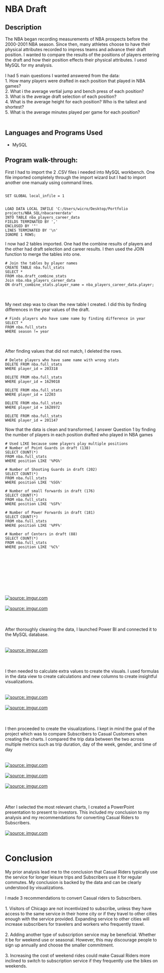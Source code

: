 <h1>NBA Draft </h1>


<h2>Description</h2>
The NBA began recording measurements of NBA prospects before the 2000-2001 NBA season. Since then, many athletes choose to have their physical attributes recorded to impress teams and advance their draft position. I wanted to compare the results of the positions of players entering the draft and how their position effects their physical attributes. I uesd MySQL for my analysis.
<br />
<br />
I had 5 main questions I wanted answered from the data:
<br />
1. How many players were drafted in each position that played in NBA games?
<br />
2. What i the average vertial jump and bench press of each position?
<br />
3. What is the average draft selection of each position?
<br />
4. What is the average height for each position? Who is the tallest and shortest?
<br />
5. What is the average minutes played per game for each position?
<br />
<br />
<h2>Languages and Programs Used</h2>

- MySQL

<h2>Program walk-through:</h2>

First I had to import the 2 .CSV files i needed into MySQL workbench. One file imported completely through the import wizard but I had to import another one manualy using command lines. 
<br />
```

SET GLOBAL local_infile = 1


LOAD DATA LOCAL INFILE 'C:/Users/wicro/Desktop/Portfolio projects/NBA_SQL/nbacareerdata'
INTO TABLE nba_players_career_data
FIELDS TERMINATED BY ','
ENCLOSED BY '"'
LINES TERMINATED BY '\n'
IGNORE 1 ROWS;

```
I now had 2 tables imported. One had the combine results of players and the other had draft selection and career results. I then used the JOIN function to merge the tables into one.
<br />
```
# Join the tables by player names
CREATE TABLE nba.full_stats
SELECT *
FROM nba.draft_combine_stats
Join nba.nba_players_career_data 
ON draft_combine_stats.player_name = nba_players_career_data.player;
```
<br />
<br />
My next step was to clean the new table I created. I did this by finding differences in the year values of the draft.

```
# Finds players who have same name by finding difference in year
SELECT *
FROM nba.full_stats
WHERE season != year
```

<br />
<br />
After finding values that did not match, I deleted the rows.

```
# Delete players who have same name with wrong stats
DELETE FROM nba.full_stats
WHERE player_id = 203318

DELETE FROM nba.full_stats
WHERE player_id = 1629018

DELETE FROM nba.full_stats
WHERE player_id = 12203

DELETE FROM nba.full_stats
WHERE player_id = 1628972

DELETE FROM nba.full_stats
WHERE player_id = 201147
```
Now that the data is clean and transformed, I answer Question 1 by finding the number of players in each position drafted who played in NBA games

```
# Used LIKE because some players play multiple positions
# Number of Point Guards in draft (138)
SELECT COUNT(*)
FROM nba.full_stats
WHERE position LIKE '%PG%'

# Number of Shooting Guards in draft (202)
SELECT COUNT(*)
FROM nba.full_stats
WHERE position LIKE '%SG%'

# Number of small forwards in draft (176)
SELECT COUNT(*)
FROM nba.full_stats
WHERE position LIKE '%SF%'

# Number of Power Forwards in draft (181)
SELECT COUNT(*)
FROM nba.full_stats
WHERE position LIKE '%PF%'

# Number of Centers in draft (88)
SELECT COUNT(*)
FROM nba.full_stats
WHERE position LIKE '%C%'
```


<br />
<br />

<br />
<br />
<br />
<br />

<br />
<br />
<a href="https://imgur.com/GzIzJRq"><img src="https://i.imgur.com/GzIzJRq.png" title="source: imgur.com" /></a>
<br />
<br />
<a href="https://imgur.com/gAtJAsv"><img src="https://i.imgur.com/gAtJAsv.png" title="source: imgur.com" /></a>
<br />
<br />
<br />
<br />
After thoroughly cleaning the data, I launched Power BI and connected it to the MySQL database. <br/>
<br />
<br />
<a href="https://imgur.com/6IbS6UQ"><img src="https://i.imgur.com/6IbS6UQ.png" title="source: imgur.com" /></a>
<br />
<br />
<br />
<br />
I then needed to calculate extra values to create the visuals. I used formulas in the data view to create calculations and new columns to create insightful visualizations.  <br/>
<br />
<br />
<a href="https://imgur.com/LLYmDr0"><img src="https://i.imgur.com/LLYmDr0.png" title="source: imgur.com" /></a>
<br />
<br />
<a href="https://imgur.com/Ho4vdOw"><img src="https://i.imgur.com/Ho4vdOw.png" title="source: imgur.com" /></a>
<br />
<br />
<br />
<br />
I then proceeded to create the visualizations. I kept in mind the goal of the project which was to compare Subscribers to Casual Customers when creating the charts. I compared the trip data between the two across multiple metrics such as trip duration, day of the week, gender, and time of day<br />
<br />
<br />
<a href="https://imgur.com/n8jxnz2"><img src="https://i.imgur.com/n8jxnz2.png" title="source: imgur.com" /></a>
<br />
<br />
<a href="https://imgur.com/bMLel9Q"><img src="https://i.imgur.com/bMLel9Q.png" title="source: imgur.com" /></a>
<br />
<br />
<a href="https://imgur.com/gm2jrq7"><img src="https://i.imgur.com/gm2jrq7.png" title="source: imgur.com" /></a>
<br />
<br />
<br />
<br />
After I selected the most relevant charts, I created a PowerPoint presentation to present to investors. This included my conclusion to my analysis and my recommendations for converting Casual Riders to Subscribers.
<br />
<br />
<a href="https://imgur.com/l1hmOY9"><img src="https://i.imgur.com/l1hmOY9.png" title="source: imgur.com" /></a>
<br />
<br />
<h1>Conclusion</h1>
My prior analysis lead me to the conclusion that Casual Riders typically use the service for longer leisure trips and Subscribers use it for regular commutes. My conclusion is backed by the data and can be clearly understood by visualizations. 
<br />
<br />
I made 3 recommendations to convert Casual riders to Subscribers.
<br />
<br />
1. Visitors of Chicago are not incentivized to subscribe, unless they have access to the same service in their home city or if they travel to other cities enough with the service provided. Expanding service to other cities will increase subscribers for travelers and workers who frequently travel.
<br />
<br />
2. Adding another type of subscription service may be beneficial. Whether it be for weekend use or seasonal. However, this may discourage people to sign up annually and choose the smaller commitment.
<br />
<br />
3. Increasing the cost of weekend rides could make Casual Riders more inclined to switch to subscription service if they frequently use the bikes on weekends.

</p>

<!--
 ```diff
- text in red
+ text in green
! text in orange
# text in gray
@@ text in purple (and bold)@@
```
